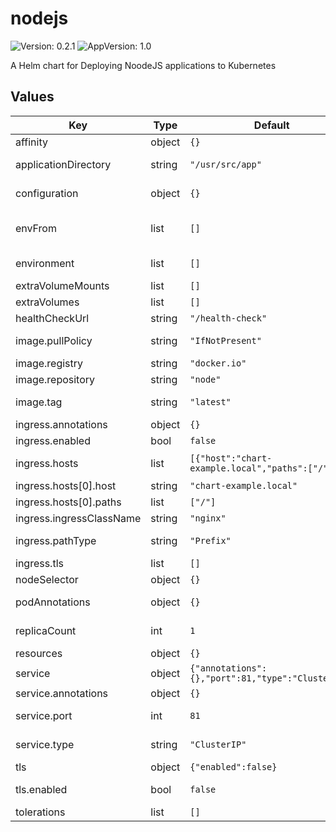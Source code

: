 # nodejs

![Version: 0.2.1](https://img.shields.io/badge/Version-0.2.1-informational?style=flat-square) ![AppVersion: 1.0](https://img.shields.io/badge/AppVersion-1.0-informational?style=flat-square)

A Helm chart for Deploying NoodeJS applications to Kubernetes

## Values

| Key | Type | Default | Description |
|-----|------|---------|-------------|
| affinity | object | `{}` | Affinity configurations for the deployment. |
| applicationDirectory | string | `"/usr/src/app"` | The directory from where the application is being served in the container. |
| configuration | object | `{}` | Additional configurations to apply to the containers. |
| envFrom | list | `[]` | Environment variables from ConfigMaps/Secrets to import into the containers. |
| environment | list | `[]` | Environment variables to set inside the containers. |
| extraVolumeMounts | list | `[]` | Extra volume mounts to add to the deployment. |
| extraVolumes | list | `[]` | Extra volumes to add to the deployment. |
| healthCheckUrl | string | `"/health-check"` | The health check endpoint for the application. |
| image.pullPolicy | string | `"IfNotPresent"` | The pull policy to use when launching pods for the deployment. |
| image.registry | string | `"docker.io"` | The registry where the image is hosted. |
| image.repository | string | `"node"` | The repository to pull images from. |
| image.tag | string | `"latest"` | The tag of the image to pull from the repository. |
| ingress.annotations | object | `{}` | Annotations to apply to the ingress. |
| ingress.enabled | bool | `false` | Whether to enable ingress to the application. |
| ingress.hosts | list | `[{"host":"chart-example.local","paths":["/"]}]` | Host and path configurations to route to the service |
| ingress.hosts[0].host | string | `"chart-example.local"` | An example hostname. |
| ingress.hosts[0].paths | list | `["/"]` | Example paths at the configured hostname. |
| ingress.ingressClassName | string | `"nginx"` | Which ingressClass to assign this ingress to. |
| ingress.pathType | string | `"Prefix"` | https://kubernetes.io/docs/concepts/services-networking/ingress/#path-types |
| ingress.tls | list | `[]` | TLS configurations for the ingress. |
| nodeSelector | object | `{}` | A node selector for the deployment. |
| podAnnotations | object | `{}` | Additional annotations to apply to the pods inside the deployment. |
| replicaCount | int | `1` | The number of replicas to run in the application deployment. |
| resources | object | `{}` | Resource requests/limits for the deployment. |
| service | object | `{"annotations":{},"port":81,"type":"ClusterIP"}` | Service configurations. |
| service.annotations | object | `{}` | Annotations to apply to the service. |
| service.port | int | `81` | The port to expose on the service for the deployment. |
| service.type | string | `"ClusterIP"` | The type of service to create for the deployment. |
| tls | object | `{"enabled":false}` | tls configurations |
| tls.enabled | bool | `false` | Whether to enable TLS for incoming connections to the service. |
| tolerations | list | `[]` | Tolerations for the deployment. |

